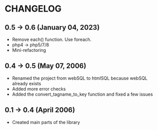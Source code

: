 # CHANGELOG

## 0.5 -> 0.6 (January 04, 2023)

- Remove each() function. Use foreach.
- php4 -> php5/7/8
- Mini-refactoring

## 0.4 -> 0.5 (May 07, 2006)

- Renamed the project from webSQL to htmlSQL because webSQL already exists
- Added more error checks
- Added the convert_tagname_to_key function and fixed a few issues

## 0.1 -> 0.4 (April 2006)

- Created main parts of the library
